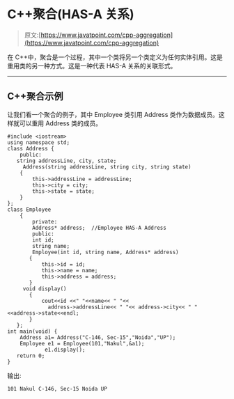 # C++聚合(HAS-A 关系)

> 原文:[https://www.javatpoint.com/cpp-aggregation](https://www.javatpoint.com/cpp-aggregation)

在 C++中，聚合是一个过程，其中一个类将另一个类定义为任何实体引用。这是重用类的另一种方式。这是一种代表 HAS-A 关系的关联形式。

* * *

## C++聚合示例

让我们看一个聚合的例子，其中 Employee 类引用 Address 类作为数据成员。这样就可以重用 Address 类的成员。

```
#include <iostream>
using namespace std;
class Address {
    public:
   string addressLine, city, state;  
     Address(string addressLine, string city, string state)  
    {  
        this->addressLine = addressLine;  
        this->city = city;  
        this->state = state;  
    }  
};
class Employee  
    {  
        private:
        Address* address;  //Employee HAS-A Address 
        public:
        int id;  
        string name;  
        Employee(int id, string name, Address* address)  
       {  
           this->id = id;  
           this->name = name;  
           this->address = address;  
       }  
     void display()  
       {  
           cout<<id <<" "<<name<< " "<<   
             address->addressLine<< " "<< address->city<< " "<<address->state<<endl;  
       }  
   }; 
int main(void) {
    Address a1= Address("C-146, Sec-15","Noida","UP");  
    Employee e1 = Employee(101,"Nakul",&a1);  
            e1.display(); 
   return 0;
}

```

输出:

```
101 Nakul C-146, Sec-15 Noida UP

```